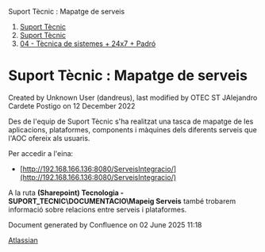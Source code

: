 Suport Tècnic : Mapatge de serveis  

1.  [Suport Tècnic](index.html)
2.  [Suport Tècnic](13893782.html)
3.  [04 - Tècnica de sistemes + 24x7 + Padró](26313202.html)

Suport Tècnic : Mapatge de serveis
==================================

Created by Unknown User (dandreus), last modified by OTEC ST JAlejandro Cardete Postigo on 12 December 2022

  

Des de l'equip de Suport Tècnic s'ha realitzat una tasca de mapatge de les aplicacions, plataformes, components i màquines dels diferents serveis que l'AOC ofereix als usuaris.

Per accedir a l'eina: 

*   [http://192.168.166.136:8080/ServeisIntegracio/](http://192.168.166.136:8080/ServeisIntegracio/)

  

A la ruta **(Sharepoint) Tecnologia - SUPORT\_TECNIC\\DOCUMENTACIO\\Mapeig Serveis** també trobarem informació sobre relacions entre serveis i plataformes.

Document generated by Confluence on 02 June 2025 11:18

[Atlassian](http://www.atlassian.com/)